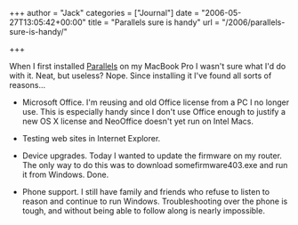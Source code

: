 +++
author = "Jack"
categories = ["Journal"]
date = "2006-05-27T13:05:42+00:00"
title = "Parallels sure is handy"
url = "/2006/parallels-sure-is-handy/"

+++

When I first installed [Parallels](<http://www.parallels.com/en/products/workstation/>) on my MacBook Pro I wasn't sure what I'd do with it. Neat, but useless? Nope. Since installing it I've found all sorts of reasons&#8230; 

* Microsoft Office. I'm reusing and old Office license from a PC I no longer use. This is especially handy since I don't use Office enough to justify a new OS X license and NeoOffice doesn't yet run on Intel Macs. 

* Testing web sites in Internet Explorer. 

* Device upgrades. Today I wanted to update the firmware on my router. The only way to do this was to download somefirmware403.exe and run it from Windows. Done. 

* Phone support. I still have family and friends who refuse to listen to reason and continue to run Windows. Troubleshooting over the phone is tough, and without being able to follow along is nearly impossible.